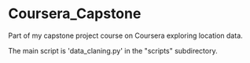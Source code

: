 # Coursera_Capstone
Part of my capstone project course on Coursera exploring location data.

The main script is 'data_claning.py' in the "scripts" subdirectory.
